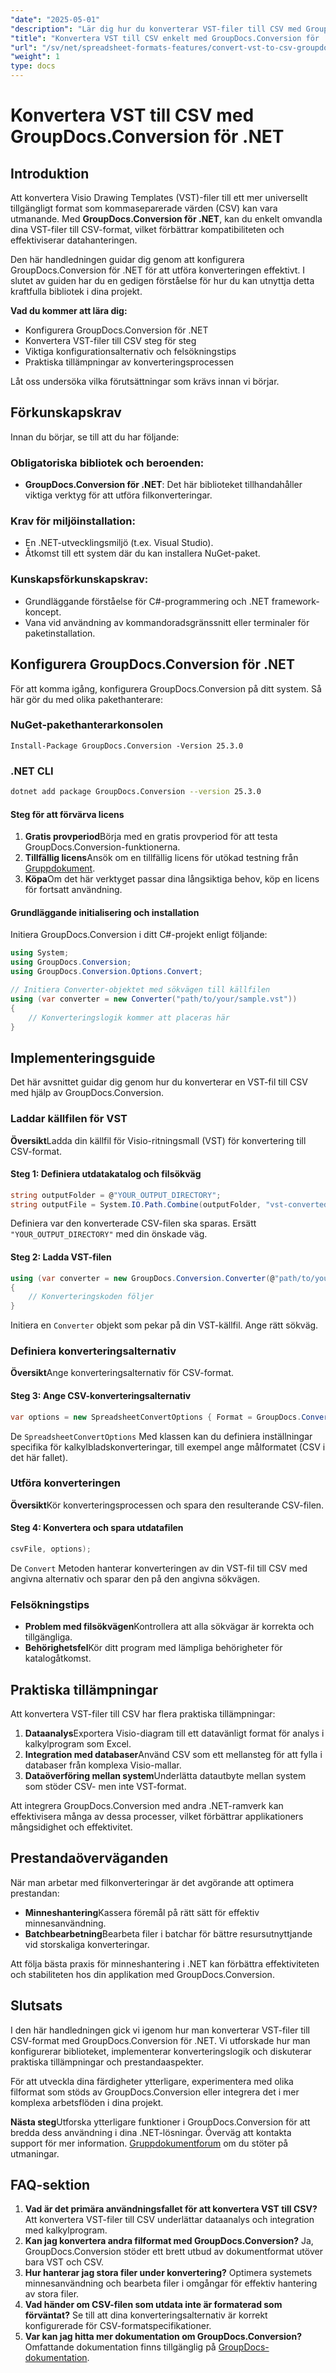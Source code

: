 ```yaml
---
"date": "2025-05-01"
"description": "Lär dig hur du konverterar VST-filer till CSV med GroupDocs.Conversion för .NET. Den här guiden täcker installation, implementering och praktiska tillämpningar."
"title": "Konvertera VST till CSV enkelt med GroupDocs.Conversion för .NET – en komplett guide"
"url": "/sv/net/spreadsheet-formats-features/convert-vst-to-csv-groupdocs-conversion-net/"
"weight": 1
type: docs
---
```

# Konvertera VST till CSV med GroupDocs.Conversion för .NET

## Introduktion

Att konvertera Visio Drawing Templates (VST)-filer till ett mer universellt tillgängligt format som kommaseparerade värden (CSV) kan vara utmanande. Med **GroupDocs.Conversion för .NET**, kan du enkelt omvandla dina VST-filer till CSV-format, vilket förbättrar kompatibiliteten och effektiviserar datahanteringen.

Den här handledningen guidar dig genom att konfigurera GroupDocs.Conversion för .NET för att utföra konverteringen effektivt. I slutet av guiden har du en gedigen förståelse för hur du kan utnyttja detta kraftfulla bibliotek i dina projekt.

**Vad du kommer att lära dig:**
- Konfigurera GroupDocs.Conversion för .NET
- Konvertera VST-filer till CSV steg för steg
- Viktiga konfigurationsalternativ och felsökningstips
- Praktiska tillämpningar av konverteringsprocessen

Låt oss undersöka vilka förutsättningar som krävs innan vi börjar.

## Förkunskapskrav

Innan du börjar, se till att du har följande:

### Obligatoriska bibliotek och beroenden:
- **GroupDocs.Conversion för .NET**: Det här biblioteket tillhandahåller viktiga verktyg för att utföra filkonverteringar.
  
### Krav för miljöinstallation:
- En .NET-utvecklingsmiljö (t.ex. Visual Studio).
- Åtkomst till ett system där du kan installera NuGet-paket.

### Kunskapsförkunskapskrav:
- Grundläggande förståelse för C#-programmering och .NET framework-koncept.
- Vana vid användning av kommandoradsgränssnitt eller terminaler för paketinstallation.

## Konfigurera GroupDocs.Conversion för .NET

För att komma igång, konfigurera GroupDocs.Conversion på ditt system. Så här gör du med olika pakethanterare:

### NuGet-pakethanterarkonsolen
```plaintext
Install-Package GroupDocs.Conversion -Version 25.3.0
```

### .NET CLI
```bash
dotnet add package GroupDocs.Conversion --version 25.3.0
```

#### Steg för att förvärva licens
1. **Gratis provperiod**Börja med en gratis provperiod för att testa GroupDocs.Conversion-funktionerna.
2. **Tillfällig licens**Ansök om en tillfällig licens för utökad testning från [Gruppdokument](https://purchase.groupdocs.com/temporary-license/).
3. **Köpa**Om det här verktyget passar dina långsiktiga behov, köp en licens för fortsatt användning.

#### Grundläggande initialisering och installation
Initiera GroupDocs.Conversion i ditt C#-projekt enligt följande:
```csharp
using System;
using GroupDocs.Conversion;
using GroupDocs.Conversion.Options.Convert;

// Initiera Converter-objektet med sökvägen till källfilen
using (var converter = new Converter("path/to/your/sample.vst"))
{
    // Konverteringslogik kommer att placeras här
}
```

## Implementeringsguide

Det här avsnittet guidar dig genom hur du konverterar en VST-fil till CSV med hjälp av GroupDocs.Conversion.

### Laddar källfilen för VST
**Översikt**Ladda din källfil för Visio-ritningsmall (VST) för konvertering till CSV-format.

#### Steg 1: Definiera utdatakatalog och filsökväg
```csharp
string outputFolder = @"YOUR_OUTPUT_DIRECTORY";
string outputFile = System.IO.Path.Combine(outputFolder, "vst-converted-to.csv");
```
Definiera var den konverterade CSV-filen ska sparas. Ersätt `"YOUR_OUTPUT_DIRECTORY"` med din önskade väg.

#### Steg 2: Ladda VST-filen
```csharp
using (var converter = new GroupDocs.Conversion.Converter(@"path/to/your/sample.vst"))
{
    // Konverteringskoden följer
}
```
Initiera en `Converter` objekt som pekar på din VST-källfil. Ange rätt sökväg.

### Definiera konverteringsalternativ
**Översikt**Ange konverteringsalternativ för CSV-format.

#### Steg 3: Ange CSV-konverteringsalternativ
```csharp
var options = new SpreadsheetConvertOptions { Format = GroupDocs.Conversion.FileTypes.SpreadsheetFileType.Csv };
```
De `SpreadsheetConvertOptions` Med klassen kan du definiera inställningar specifika för kalkylbladskonverteringar, till exempel ange målformatet (CSV i det här fallet).

### Utföra konverteringen
**Översikt**Kör konverteringsprocessen och spara den resulterande CSV-filen.

#### Steg 4: Konvertera och spara utdatafilen
```csharp
csvFile, options);
```
De `Convert` Metoden hanterar konverteringen av din VST-fil till CSV med angivna alternativ och sparar den på den angivna sökvägen.

### Felsökningstips
- **Problem med filsökvägen**Kontrollera att alla sökvägar är korrekta och tillgängliga.
- **Behörighetsfel**Kör ditt program med lämpliga behörigheter för katalogåtkomst.

## Praktiska tillämpningar
Att konvertera VST-filer till CSV har flera praktiska tillämpningar:
1. **Dataanalys**Exportera Visio-diagram till ett datavänligt format för analys i kalkylprogram som Excel.
2. **Integration med databaser**Använd CSV som ett mellansteg för att fylla i databaser från komplexa Visio-mallar.
3. **Dataöverföring mellan system**Underlätta datautbyte mellan system som stöder CSV- men inte VST-format.

Att integrera GroupDocs.Conversion med andra .NET-ramverk kan effektivisera många av dessa processer, vilket förbättrar applikationers mångsidighet och effektivitet.

## Prestandaöverväganden
När man arbetar med filkonverteringar är det avgörande att optimera prestandan:
- **Minneshantering**Kassera föremål på rätt sätt för effektiv minnesanvändning.
- **Batchbearbetning**Bearbeta filer i batchar för bättre resursutnyttjande vid storskaliga konverteringar.

Att följa bästa praxis för minneshantering i .NET kan förbättra effektiviteten och stabiliteten hos din applikation med GroupDocs.Conversion.

## Slutsats
I den här handledningen gick vi igenom hur man konverterar VST-filer till CSV-format med GroupDocs.Conversion för .NET. Vi utforskade hur man konfigurerar biblioteket, implementerar konverteringslogik och diskuterar praktiska tillämpningar och prestandaaspekter.

För att utveckla dina färdigheter ytterligare, experimentera med olika filformat som stöds av GroupDocs.Conversion eller integrera det i mer komplexa arbetsflöden i dina projekt.

**Nästa steg**Utforska ytterligare funktioner i GroupDocs.Conversion för att bredda dess användning i dina .NET-lösningar. Överväg att kontakta support för mer information. [Gruppdokumentforum](https://forum.groupdocs.com/c/conversion/10) om du stöter på utmaningar.

## FAQ-sektion
1. **Vad är det primära användningsfallet för att konvertera VST till CSV?** 
   Att konvertera VST-filer till CSV underlättar dataanalys och integration med kalkylprogram.
2. **Kan jag konvertera andra filformat med GroupDocs.Conversion?**
   Ja, GroupDocs.Conversion stöder ett brett utbud av dokumentformat utöver bara VST och CSV.
3. **Hur hanterar jag stora filer under konvertering?**
   Optimera systemets minnesanvändning och bearbeta filer i omgångar för effektiv hantering av stora filer.
4. **Vad händer om CSV-filen som utdata inte är formaterad som förväntat?**
   Se till att dina konverteringsalternativ är korrekt konfigurerade för CSV-formatspecifikationer.
5. **Var kan jag hitta mer dokumentation om GroupDocs.Conversion?**
   Omfattande dokumentation finns tillgänglig på [GroupDocs-dokumentation](https://docs.groupdocs.com/conversion/net/).